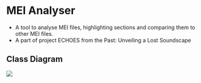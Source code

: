 # MEI Analyser

- A tool to analyse MEI files, highlighting sections and comparing them to other MEI files.
- A part of project ECHOES from the Past: Unveiling a Lost Soundscape

## Class Diagram
![](https://mermaid.ink/img/pako:eNrFk0trwzAMx7-KMAy20hZ29a10x657ZKeRi-q4jcGP1JFHS-l3n50mfQW63hYCsqW_JesnvGPCFZJxJjTW9YvClUeTW4BCeSlIOQuzz9wmD0CjgWyrNS60hN3Bm75g1TpI2BjNVdHJ971zN450blGipdnWK1FzqMkru7rKdqyfs-ecwWA0alcxcFlxLoO545rwR94mTad-eGjTTp2pnJGWYOk8ZOuAXoJ1hAla7xaN2kZ19nEHhFjkXZEowWKq3LmrtOUwLdGjIOkvDrwJ-sEzsRPEYR7M4kr3pTSdTffRVcmifjqpKEo4ZJfwkzl0fs5n0PE5a7CHSnSxBtVkHRShVXiD0uROStqJhjfEn0oJtXBxCidJjP8LhMkRQm_643FPy2HjPBsyI71BVcTX2DSfs9hSnD_jcVnIJQZNOcvtPkoxkMu2VjBOPsghC1WBJNv3y_gSdR29Fdpv5057WShy_rV98cnsfwGFRz2V?type=png)